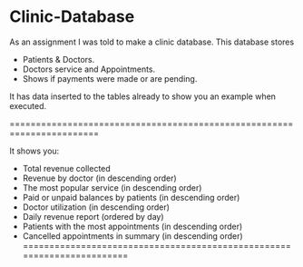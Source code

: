 # Clinic-Database
As an assignment I was told to make a clinic database. This database stores

- Patients & Doctors.
- Doctors service and Appointments.
- Shows if payments were made or are pending.

It has data inserted to the tables already to show you an example when executed.

=======================================================================

It shows you:

- Total revenue collected
- Revenue by doctor (in descending order)
- The most popular service (in descending order)
- Paid or unpaid balances by patients (in descending order)
- Doctor utilization (in descending order)
- Daily revenue report (ordered by day)
- Patients with the most appointments (in descending order)
- Cancelled appointments in summary (in descending order)
=======================================================================

